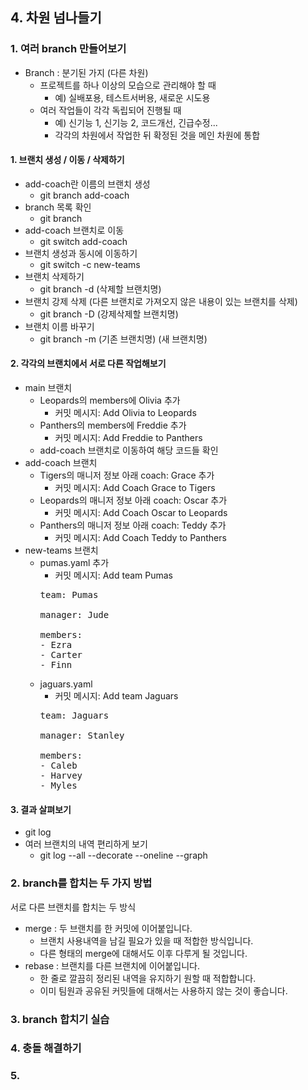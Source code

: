 ## 4. 차원 넘나들기
### 1. 여러 branch 만들어보기
- Branch : 분기된 가지 (다른 차원)
  - 프로젝트를 하나 이상의 모습으로 관리해야 할 때
    - 예) 실배포용, 테스트서버용, 새로운 시도용
  - 여러 작업들이 각각 독립되어 진행될 때
    - 예) 신기능 1, 신기능 2, 코드개선, 긴급수정...
    - 각각의 차원에서 작업한 뒤 확정된 것을 메인 차원에 통합

#### 1. 브랜치 생성 / 이동 / 삭제하기
- add-coach란 이름의 브랜치 생성
  - git branch add-coach
- branch 목록 확인
  - git branch
- add-coach 브랜치로 이동
  - git switch add-coach
- 브랜치 생성과 동시에 이동하기
  - git switch -c new-teams
- 브랜치 삭제하기
  - git branch -d (삭제할 브랜치명)
- 브랜치 강제 삭제 (다른 브랜치로 가져오지 않은 내용이 있는 브랜치를 삭제)
  - git branch -D (강제삭제할 브랜치명)
- 브랜치 이름 바꾸기
  - git branch -m (기존 브랜치명) (새 브랜치명)

#### 2. 각각의 브랜치에서 서로 다른 작업해보기
- main 브랜치
  - Leopards의 members에 Olivia 추가
    - 커밋 메시지: Add Olivia to Leopards
  - Panthers의 members에 Freddie 추가
    - 커밋 메시지: Add Freddie to Panthers
  - add-coach 브랜치로 이동하여 해당 코드들 확인
- add-coach 브랜치
  - Tigers의 매니저 정보 아래 coach: Grace 추가
    - 커밋 메시지: Add Coach Grace to Tigers
  - Leopards의 매니저 정보 아래 coach: Oscar 추가
    - 커밋 메시지: Add Coach Oscar to Leopards
  - Panthers의 매니저 정보 아래 coach: Teddy 추가
    - 커밋 메시지: Add Coach Teddy to Panthers
- new-teams 브랜치
  - pumas.yaml 추가
    - 커밋 메시지: Add team Pumas
    <pre>
    team: Pumas

    manager: Jude

    members:
    - Ezra
    - Carter
    - Finn
    </pre>
  - jaguars.yaml
    - 커밋 메시지: Add team Jaguars
    <pre>
    team: Jaguars

    manager: Stanley

    members:
    - Caleb
    - Harvey
    - Myles
    </pre>

#### 3. 결과 살펴보기
- git log
- 여러 브랜치의 내역 편리하게 보기
  - git log --all --decorate --oneline --graph

### 2. branch를 합치는 두 가지 방법
서로 다른 브랜치를 합치는 두 방식
- merge : 두 브랜치를 한 커밋에 이어붙입니다.
  - 브랜치 사용내역을 남길 필요가 있을 때 적합한 방식입니다.
  - 다른 형태의 merge에 대해서도 이후 다루게 될 것입니다.
- rebase : 브랜치를 다른 브랜치에 이어붙입니다.
  - 한 줄로 깔끔히 정리된 내역을 유지하기 원할 때 적합합니다.
  - 이미 팀원과 공유된 커밋들에 대해서는 사용하지 않는 것이 좋습니다.

### 3. branch 합치기 실습

### 4. 충돌 해결하기

### 5. 